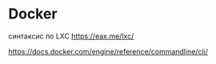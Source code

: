 # Docker
синтаксис по LXC
https://eax.me/lxc/

https://docs.docker.com/engine/reference/commandline/cli/
